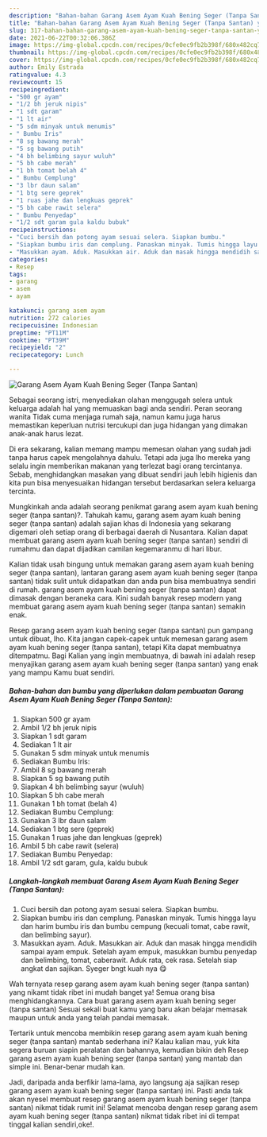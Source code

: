 ```yaml
---
description: "Bahan-bahan Garang Asem Ayam Kuah Bening Seger (Tanpa Santan) yang nikmat Untuk Jualan"
title: "Bahan-bahan Garang Asem Ayam Kuah Bening Seger (Tanpa Santan) yang nikmat Untuk Jualan"
slug: 317-bahan-bahan-garang-asem-ayam-kuah-bening-seger-tanpa-santan-yang-nikmat-untuk-jualan
date: 2021-06-22T00:32:06.386Z
image: https://img-global.cpcdn.com/recipes/0cfe0ec9fb2b398f/680x482cq70/garang-asem-ayam-kuah-bening-seger-tanpa-santan-foto-resep-utama.jpg
thumbnail: https://img-global.cpcdn.com/recipes/0cfe0ec9fb2b398f/680x482cq70/garang-asem-ayam-kuah-bening-seger-tanpa-santan-foto-resep-utama.jpg
cover: https://img-global.cpcdn.com/recipes/0cfe0ec9fb2b398f/680x482cq70/garang-asem-ayam-kuah-bening-seger-tanpa-santan-foto-resep-utama.jpg
author: Emily Estrada
ratingvalue: 4.3
reviewcount: 15
recipeingredient:
- "500 gr ayam"
- "1/2 bh jeruk nipis"
- "1 sdt garam"
- "1 lt air"
- "5 sdm minyak untuk menumis"
- " Bumbu Iris"
- "8 sg bawang merah"
- "5 sg bawang putih"
- "4 bh belimbing sayur wuluh"
- "5 bh cabe merah"
- "1 bh tomat belah 4"
- " Bumbu Cemplung"
- "3 lbr daun salam"
- "1 btg sere geprek"
- "1 ruas jahe dan lengkuas geprek"
- "5 bh cabe rawit selera"
- " Bumbu Penyedap"
- "1/2 sdt garam gula kaldu bubuk"
recipeinstructions:
- "Cuci bersih dan potong ayam sesuai selera. Siapkan bumbu."
- "Siapkan bumbu iris dan cemplung. Panaskan minyak. Tumis hingga layu dan harim bumbu iris dan bumbu cempung (kecuali tomat, cabe rawit, dan belimbing sayur)."
- "Masukkan ayam. Aduk. Masukkan air. Aduk dan masak hingga mendidih sampai ayam empuk. Setelah ayam empuk, masukkan bumbu penyedap dan belimbing, tomat, caberawit. Aduk rata, cek rasa. Setelah siap angkat dan sajikan. Syeger bngt kuah nya 😋"
categories:
- Resep
tags:
- garang
- asem
- ayam

katakunci: garang asem ayam 
nutrition: 272 calories
recipecuisine: Indonesian
preptime: "PT11M"
cooktime: "PT39M"
recipeyield: "2"
recipecategory: Lunch

---
```



![Garang Asem Ayam Kuah Bening Seger (Tanpa Santan)](https://img-global.cpcdn.com/recipes/0cfe0ec9fb2b398f/680x482cq70/garang-asem-ayam-kuah-bening-seger-tanpa-santan-foto-resep-utama.jpg)

Sebagai seorang istri, menyediakan olahan menggugah selera untuk keluarga adalah hal yang memuaskan bagi anda sendiri. Peran seorang  wanita Tidak cuma menjaga rumah saja, namun kamu juga harus memastikan keperluan nutrisi tercukupi dan juga hidangan yang dimakan anak-anak harus lezat.

Di era  sekarang, kalian memang mampu memesan olahan yang sudah jadi tanpa harus capek mengolahnya dahulu. Tetapi ada juga lho mereka yang selalu ingin memberikan makanan yang terlezat bagi orang tercintanya. Sebab, menghidangkan masakan yang dibuat sendiri jauh lebih higienis dan kita pun bisa menyesuaikan hidangan tersebut berdasarkan selera keluarga tercinta. 



Mungkinkah anda adalah seorang penikmat garang asem ayam kuah bening seger (tanpa santan)?. Tahukah kamu, garang asem ayam kuah bening seger (tanpa santan) adalah sajian khas di Indonesia yang sekarang digemari oleh setiap orang di berbagai daerah di Nusantara. Kalian dapat membuat garang asem ayam kuah bening seger (tanpa santan) sendiri di rumahmu dan dapat dijadikan camilan kegemaranmu di hari libur.

Kalian tidak usah bingung untuk memakan garang asem ayam kuah bening seger (tanpa santan), lantaran garang asem ayam kuah bening seger (tanpa santan) tidak sulit untuk didapatkan dan anda pun bisa membuatnya sendiri di rumah. garang asem ayam kuah bening seger (tanpa santan) dapat dimasak dengan beraneka cara. Kini sudah banyak resep modern yang membuat garang asem ayam kuah bening seger (tanpa santan) semakin enak.

Resep garang asem ayam kuah bening seger (tanpa santan) pun gampang untuk dibuat, lho. Kita jangan capek-capek untuk memesan garang asem ayam kuah bening seger (tanpa santan), tetapi Kita dapat membuatnya ditempatmu. Bagi Kalian yang ingin membuatnya, di bawah ini adalah resep menyajikan garang asem ayam kuah bening seger (tanpa santan) yang enak yang mampu Kamu buat sendiri.

<!--inarticleads1-->

##### Bahan-bahan dan bumbu yang diperlukan dalam pembuatan Garang Asem Ayam Kuah Bening Seger (Tanpa Santan):

1. Siapkan 500 gr ayam
1. Ambil 1/2 bh jeruk nipis
1. Siapkan 1 sdt garam
1. Sediakan 1 lt air
1. Gunakan 5 sdm minyak untuk menumis
1. Sediakan  Bumbu Iris:
1. Ambil 8 sg bawang merah
1. Siapkan 5 sg bawang putih
1. Siapkan 4 bh belimbing sayur (wuluh)
1. Siapkan 5 bh cabe merah
1. Gunakan 1 bh tomat (belah 4)
1. Sediakan  Bumbu Cemplung:
1. Gunakan 3 lbr daun salam
1. Sediakan 1 btg sere (geprek)
1. Gunakan 1 ruas jahe dan lengkuas (geprek)
1. Ambil 5 bh cabe rawit (selera)
1. Sediakan  Bumbu Penyedap:
1. Ambil 1/2 sdt garam, gula, kaldu bubuk




<!--inarticleads2-->

##### Langkah-langkah membuat Garang Asem Ayam Kuah Bening Seger (Tanpa Santan):

1. Cuci bersih dan potong ayam sesuai selera. Siapkan bumbu.
1. Siapkan bumbu iris dan cemplung. Panaskan minyak. Tumis hingga layu dan harim bumbu iris dan bumbu cempung (kecuali tomat, cabe rawit, dan belimbing sayur).
1. Masukkan ayam. Aduk. Masukkan air. Aduk dan masak hingga mendidih sampai ayam empuk. Setelah ayam empuk, masukkan bumbu penyedap dan belimbing, tomat, caberawit. Aduk rata, cek rasa. Setelah siap angkat dan sajikan. Syeger bngt kuah nya 😋




Wah ternyata resep garang asem ayam kuah bening seger (tanpa santan) yang nikamt tidak ribet ini mudah banget ya! Semua orang bisa menghidangkannya. Cara buat garang asem ayam kuah bening seger (tanpa santan) Sesuai sekali buat kamu yang baru akan belajar memasak maupun untuk anda yang telah pandai memasak.

Tertarik untuk mencoba membikin resep garang asem ayam kuah bening seger (tanpa santan) mantab sederhana ini? Kalau kalian mau, yuk kita segera buruan siapin peralatan dan bahannya, kemudian bikin deh Resep garang asem ayam kuah bening seger (tanpa santan) yang mantab dan simple ini. Benar-benar mudah kan. 

Jadi, daripada anda berfikir lama-lama, ayo langsung aja sajikan resep garang asem ayam kuah bening seger (tanpa santan) ini. Pasti anda tak akan nyesel membuat resep garang asem ayam kuah bening seger (tanpa santan) nikmat tidak rumit ini! Selamat mencoba dengan resep garang asem ayam kuah bening seger (tanpa santan) nikmat tidak ribet ini di tempat tinggal kalian sendiri,oke!.

